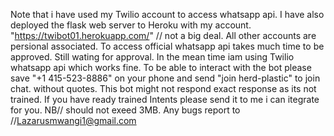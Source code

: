 Note that i have used my Twilio account to access whatsapp api.
I have also deployed the flask web server to Heroku with my account. "https://twibot01.herokuapp.com/" // not a big deal.
All other accounts are persional associated.
To access official whatsapp api takes much time to be approved. Still wating for approval. In the mean time iam using Twilio whatsapp api which works fine.
To be able to interact with the bot please save "+1 415-523-8886" on your phone and send "join herd-plastic" to join chat. without quotes.
This bot might not respond exact response as its not trained. If you have ready trained Intents please send it to me i can itegrate for you. NB// should not exeed 3MB.
Any bugs report to //Lazarusmwangi1@gmail.com
